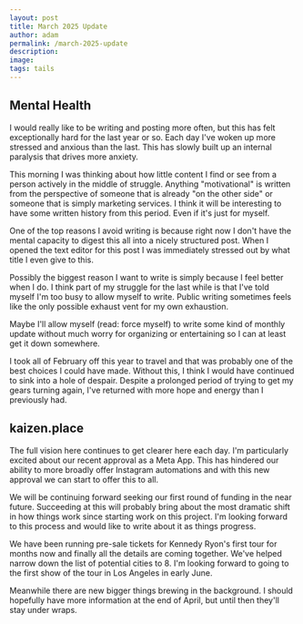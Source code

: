 ```yaml
---
layout: post
title: March 2025 Update
author: adam
permalink: /march-2025-update
description:
image:
tags: tails
---
```


## Mental Health

I would really like to be writing and posting more often, but this has felt exceptionally hard for the last year or so. Each day I've woken up more stressed and anxious than the last. This has slowly built up an internal paralysis that drives more anxiety.

This morning I was thinking about how little content I find or see from a person actively in the middle of struggle. Anything "motivational" is written from the perspective of someone that is already "on the other side" or someone that is simply marketing services. I think it will be interesting to have some written history from this period. Even if it's just for myself.

One of the top reasons I avoid writing is because right now I don't have the mental capacity to digest this all into a nicely structured post. When I opened the text editor for this post I was immediately stressed out by what title I even give to this.

Possibly the biggest reason I want to write is simply because I feel better when I do. I think part of my struggle for the last while is that I've told myself I'm too busy to allow myself to write. Public writing sometimes feels like the only possible exhaust vent for my own exhaustion.

Maybe I'll allow myself (read: force myself) to write some kind of monthly update without much worry for organizing or entertaining so I can at least get it down somewhere.

I took all of February off this year to travel and that was probably one of the best choices I could have made. Without this, I think I would have continued to sink into a hole of despair. Despite a prolonged period of trying to get my gears turning again, I've returned with more hope and energy than I previously had.

## kaizen.place

The full vision here continues to get clearer here each day. I'm particularly excited about our recent approval as a Meta App. This has hindered our ability to more broadly offer Instagram automations and with this new approval we can start to offer this to all.

We will be continuing forward seeking our first round of funding in the near future. Succeeding at this will probably bring about the most dramatic shift in how things work since starting work on this project. I'm looking forward to this process and would like to write about it as things progress.

We have been running pre-sale tickets for Kennedy Ryon's first tour for months now and finally all the details are coming together. We've helped narrow down the list of potential cities to 8. I'm looking forward to going to the first show of the tour in Los Angeles in early June.

Meanwhile there are new bigger things brewing in the background. I should hopefully have more information at the end of April, but until then they'll stay under wraps.
